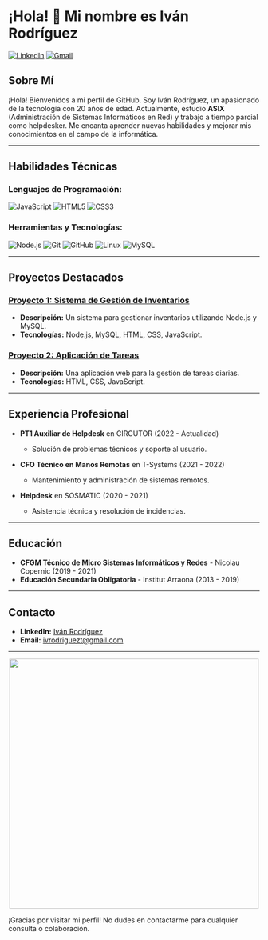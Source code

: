 # ¡Hola! 👋 Mi nombre es Iván Rodríguez

[![LinkedIn](https://img.shields.io/badge/LinkedIn-ivrodriguezt-blue)](https://es.linkedin.com/in/iv%C3%A1n-rodr%C3%ADguez-torres-786a71206) 
[![Gmail](https://img.shields.io/badge/Gmail-ivrodriguezt@gmail.com-red)](mailto:ivrodriguezt@gmail.com)

## Sobre Mí

¡Hola! Bienvenidos a mi perfil de GitHub. Soy Iván Rodríguez, un apasionado de la tecnología con 20 años de edad. Actualmente, estudio **ASIX** (Administración de Sistemas Informáticos en Red) y trabajo a tiempo parcial como helpdesker. Me encanta aprender nuevas habilidades y mejorar mis conocimientos en el campo de la informática.

---

## Habilidades Técnicas

### Lenguajes de Programación:
![JavaScript](https://img.shields.io/badge/-JavaScript-F7DF1E?style=flat&logo=JavaScript&logoColor=black)
![HTML5](https://img.shields.io/badge/-HTML5-E34F26?style=flat&logo=HTML5&logoColor=white)
![CSS3](https://img.shields.io/badge/-CSS3-1572B6?style=flat&logo=CSS3&logoColor=white)

### Herramientas y Tecnologías:
![Node.js](https://img.shields.io/badge/-Node.js-339933?style=flat&logo=Node.js&logoColor=white)
![Git](https://img.shields.io/badge/-Git-F05032?style=flat&logo=Git&logoColor=white)
![GitHub](https://img.shields.io/badge/-GitHub-181717?style=flat&logo=GitHub&logoColor=white)
![Linux](https://img.shields.io/badge/-Linux-FCC624?style=flat&logo=Linux&logoColor=black)
![MySQL](https://img.shields.io/badge/-MySQL-4479A1?style=flat&logo=MySQL&logoColor=white)

---

## Proyectos Destacados

### [Proyecto 1: Sistema de Gestión de Inventarios](https://github.com/Ivanrt460/proyecto1)
- **Descripción:** Un sistema para gestionar inventarios utilizando Node.js y MySQL.
- **Tecnologías:** Node.js, MySQL, HTML, CSS, JavaScript.

### [Proyecto 2: Aplicación de Tareas](https://github.com/Ivanrt460/proyecto2)
- **Descripción:** Una aplicación web para la gestión de tareas diarias.
- **Tecnologías:** HTML, CSS, JavaScript.

---

## Experiencia Profesional

- **PT1 Auxiliar de Helpdesk** en CIRCUTOR (2022 - Actualidad)
  - Solución de problemas técnicos y soporte al usuario.
  
- **CFO Técnico en Manos Remotas** en T-Systems (2021 - 2022)
  - Mantenimiento y administración de sistemas remotos.
  
- **Helpdesk** en SOSMATIC (2020 - 2021)
  - Asistencia técnica y resolución de incidencias.

---

## Educación

- **CFGM Técnico de Micro Sistemas Informáticos y Redes** - Nicolau Copernic (2019 - 2021)
- **Educación Secundaria Obligatoria** - Institut Arraona (2013 - 2019)

---

## Contacto

- **LinkedIn:** [Iván Rodríguez](https://es.linkedin.com/in/iv%C3%A1n-rodr%C3%ADguez-torres-786a71206)
- **Email:** [ivrodriguezt@gmail.com](mailto:ivrodriguezt@gmail.com)

---
<div align="center">
  <img height="500" src="https://iili.io/HrbGfsf.png"  />
</div>


¡Gracias por visitar mi perfil! No dudes en contactarme para cualquier consulta o colaboración.
